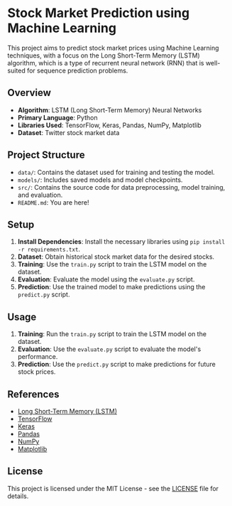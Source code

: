 # Stock Market Prediction using Machine Learning

This project aims to predict stock market prices using Machine Learning techniques, with a focus on the Long Short-Term Memory (LSTM) algorithm, which is a type of recurrent neural network (RNN) that is well-suited for sequence prediction problems.

## Overview

- **Algorithm**: LSTM (Long Short-Term Memory) Neural Networks
- **Primary Language**: Python
- **Libraries Used**: TensorFlow, Keras, Pandas, NumPy, Matplotlib
- **Dataset**: Twitter stock market data

## Project Structure

- `data/`: Contains the dataset used for training and testing the model.
- `models/`: Includes saved models and model checkpoints.
- `src/`: Contains the source code for data preprocessing, model training, and evaluation.
- `README.md`: You are here!

## Setup

1. **Install Dependencies**: Install the necessary libraries using `pip install -r requirements.txt`.
2. **Dataset**: Obtain historical stock market data for the desired stocks.
3. **Training**: Use the `train.py` script to train the LSTM model on the dataset.
4. **Evaluation**: Evaluate the model using the `evaluate.py` script.
5. **Prediction**: Use the trained model to make predictions using the `predict.py` script.

## Usage

1. **Training**: Run the `train.py` script to train the LSTM model on the dataset.
2. **Evaluation**: Use the `evaluate.py` script to evaluate the model's performance.
3. **Prediction**: Use the `predict.py` script to make predictions for future stock prices.

## References

- [Long Short-Term Memory (LSTM)](https://en.wikipedia.org/wiki/Long_short-term_memory)
- [TensorFlow](https://www.tensorflow.org/)
- [Keras](https://keras.io/)
- [Pandas](https://pandas.pydata.org/)
- [NumPy](https://numpy.org/)
- [Matplotlib](https://matplotlib.org/)

## License

This project is licensed under the MIT License - see the [LICENSE]([LICENSE](https://github.com/Zahid-Hasan-007/Stock-Market-Prediction-using-Machine-Learning/blob/main/License)https://github.com/Zahid-Hasan-007/Stock-Market-Prediction-using-Machine-Learning/blob/main/License) file for details.
